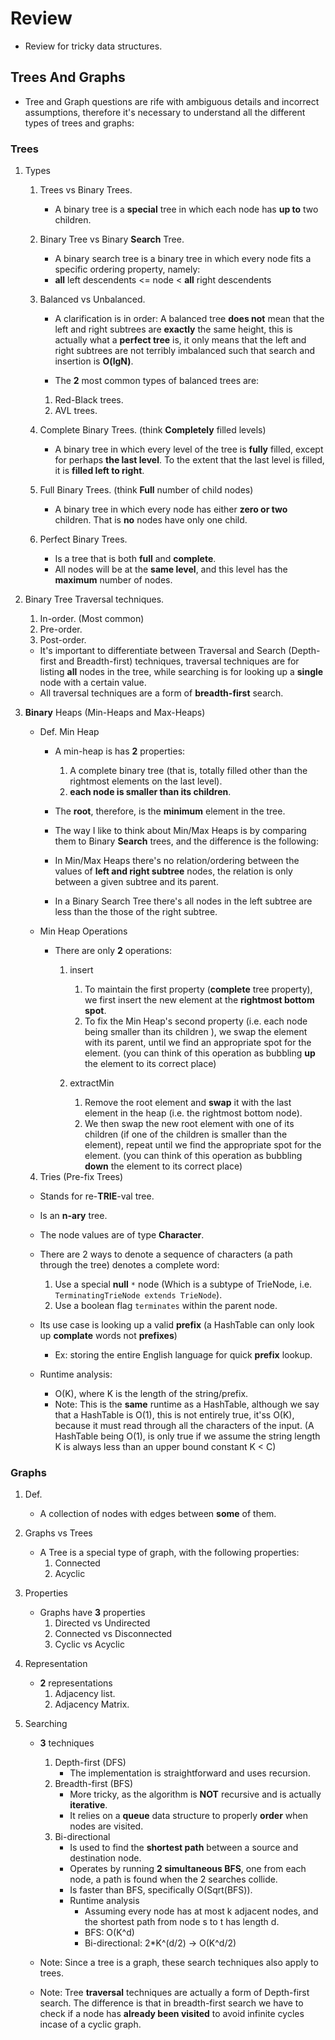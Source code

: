 # Review

- Review for tricky data structures.

## Trees And Graphs

- Tree and Graph questions are rife with ambiguous details and incorrect assumptions, therefore it's necessary to understand all the different types of trees and graphs:

### Trees

1. Types

   1. Trees vs Binary Trees.

      - A binary tree is a **special** tree in which each node has **up to** two children.

   2. Binary Tree vs Binary **Search** Tree.

      - A binary search tree is a binary tree in which every node fits a specific ordering property, namely:
      - **all** left descendents <= node < **all** right descendents

   3. Balanced vs Unbalanced.

      - A clarification is in order: A balanced tree **does not** mean that the left and right subtrees are **exactly** the same height, this is actually what a **perfect tree** is, it only means that the left and right subtrees are not terribly imbalanced such that search and insertion is **O(lgN)**.

      - The **2** most common types of balanced trees are:

      1. Red-Black trees.
      2. AVL trees.

   4. Complete Binary Trees. (think **Completely** filled levels)

      - A binary tree in which every level of the tree is **fully** filled, except for perhaps **the last level**.
        To the extent that the last level is filled, it is **filled left to right**.

   5. Full Binary Trees. (think **Full** number of child nodes)

      - A binary tree in which every node has either **zero or two** children. That is **no** nodes have only one child.

   6. Perfect Binary Trees.

      - Is a tree that is both **full** and **complete**.
      - All nodes will be at the **same level**, and this level has the **maximum** number of nodes.

2. Binary Tree Traversal techniques.

   1. In-order. (Most common)
   2. Pre-order.
   3. Post-order.

   - It's important to differentiate between Traversal and Search (Depth-first and Breadth-first) techniques, traversal techniques are for listing **all** nodes in the tree, while searching is for looking up a **single** node with a certain value.
   - All traversal techniques are a form of **breadth-first** search.

3. **Binary** Heaps (Min-Heaps and Max-Heaps)

   - Def. Min Heap

     - A min-heap is has **2** properties:

       1. A complete binary tree (that is, totally filled other than the rightmost elements on the last level).
       2. **each node is smaller than its children**.

     - The **root**, therefore, is the **minimum** element in the tree.

     - The way I like to think about Min/Max Heaps is by comparing them to Binary **Search** trees, and the difference is the following:
     - In Min/Max Heaps there's no relation/ordering between the values of **left and right subtree** nodes, the relation is only between a given subtree and its parent.
     - In a Binary Search Tree there's all nodes in the left subtree are less than the those of the right subtree.

   - Min Heap Operations

     - There are only **2** operations:

       1. insert

          1. To maintain the first property (**complete** tree property), we first insert the new element at the **rightmost bottom spot**.
          2. To fix the Min Heap's second property (i.e. each node being smaller than its children ), we swap the element with its parent, until we find an appropriate spot for the element. (you can think of this operation as bubbling **up** the element to its correct place)

       2. extractMin
          1. Remove the root element and **swap** it with the last element in the heap (i.e. the rightmost bottom node).
          2. We then swap the new root element with one of its children (if one of the children is smaller than the element), repeat until we find the appropriate spot for the element. (you can think of this operation as bubbling **down** the element to its correct place)

   4. Tries (Pre-fix Trees)

   - Stands for re-**TRIE**-val tree.
   - Is an **n-ary** tree.
   - The node values are of type **Character**.
   - There are 2 ways to denote a sequence of characters (a path through the tree) denotes a complete word:

     1. Use a special **null** `*` node (Which is a subtype of TrieNode, i.e. `TerminatingTrieNode extends TrieNode`).
     2. Use a boolean flag `terminates` within the parent node.

   - Its use case is looking up a valid **prefix** (a HashTable can only look up **complate** words not **prefixes**)

     - Ex: storing the entire English language for quick **prefix** lookup.

   - Runtime analysis:
     - O(K), where K is the length of the string/prefix.
     - Note: This is the **same** runtime as a HashTable, although we say that a HashTable is O(1), this is not entirely true, it'ss O(K), because it must read through all the characters of the input. (A HashTable being O(1), is only true if we assume the string length K is always less than an upper bound constant K < C)

### Graphs

1. Def.

   - A collection of nodes with edges between **some** of them.

2. Graphs vs Trees

   - A Tree is a special type of graph, with the following properties:
     1. Connected
     2. Acyclic

3. Properties

   - Graphs have **3** properties
     1. Directed vs Undirected
     2. Connected vs Disconnected
     3. Cyclic vs Acyclic

4. Representation

   - **2** representations
     1. Adjacency list.
     2. Adjacency Matrix.

5. Searching

   - **3** techniques

     1. Depth-first (DFS)
        - The implementation is straightforward and uses recursion.
     2. Breadth-first (BFS)
        - More tricky, as the algorithm is **NOT** recursive and is actually **iterative**.
        - It relies on a **queue** data structure to properly **order** when nodes are visited.
     3. Bi-directional
        - Is used to find the **shortest path** between a source and destination node.
        - Operates by running **2 simultaneous BFS**, one from each node, a path is found when the 2 searches collide.
        - Is faster than BFS, specifically O(Sqrt(BFS)).
        - Runtime analysis
          - Assuming every node has at most k adjacent nodes, and the shortest path from node s to t has length d.
          - BFS: O(K^d)
          - Bi-directional: 2\*K^(d/2) -> O(K^d/2)

   - Note: Since a tree is a graph, these search techniques also apply to trees.
   - Note: Tree **traversal** techniques are actually a form of Depth-first search.
     The difference is that in breadth-first search we have to check if a node has **already been visited** to avoid infinite cycles incase of a cyclic graph.
